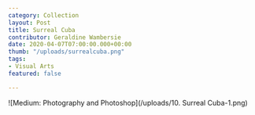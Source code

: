 ```yaml
---
category: Collection
layout: Post
title: Surreal Cuba
contributor: Geraldine Wambersie
date: 2020-04-07T07:00:00.000+00:00
thumb: "/uploads/surrealcuba.png"
tags:
- Visual Arts
featured: false

---
```

![Medium: Photography and Photoshop](/uploads/10. Surreal Cuba-1.png)